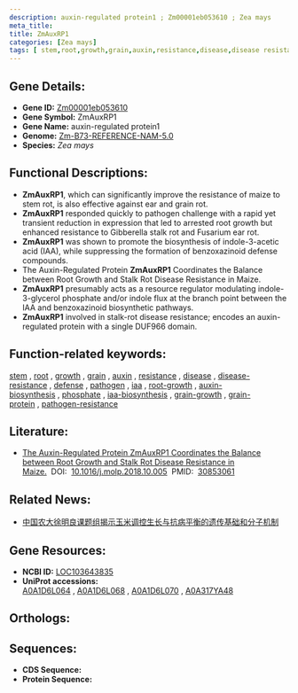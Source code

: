 ```yaml
---
description: auxin-regulated protein1 ; Zm00001eb053610 ; Zea mays
meta_title:
title: ZmAuxRP1
categories: [Zea mays]
tags: [ stem,root,growth,grain,auxin,resistance,disease,disease resistance,defense,pathogen,iaa,root growth,auxin biosynthesis,phosphate,iaa biosynthesis,grain growth,grain protein,pathogen resistance ]
---
```


## Gene Details:
- **Gene ID:**	[Zm00001eb053610](https://www.maizegdb.org/gene_center/gene/Zm00001eb053610)
- **Gene Symbol:** ZmAuxRP1
- **Gene Name:** auxin-regulated protein1
- **Genome:** [Zm-B73-REFERENCE-NAM-5.0](https://www.maizegdb.org/genome/assembly/Zm-B73-REFERENCE-NAM-5.0)
- **Species:** *Zea mays*

## Functional Descriptions:
   - **ZmAuxRP1**, which can significantly improve the resistance of maize to stem rot, is also effective against ear and grain rot.
   - **ZmAuxRP1** responded quickly to pathogen challenge with a rapid yet transient reduction in expression that led to arrested root growth but enhanced resistance to Gibberella stalk rot and Fusarium ear rot.
   - **ZmAuxRP1** was shown to promote the biosynthesis of indole-3-acetic acid (IAA), while suppressing the formation of benzoxazinoid defense compounds.
   - The Auxin-Regulated Protein **ZmAuxRP1** Coordinates the Balance between Root Growth and Stalk Rot Disease Resistance in Maize.
   - **ZmAuxRP1** presumably acts as a resource regulator modulating indole-3-glycerol phosphate and/or indole flux at the branch point between the IAA and benzoxazinoid biosynthetic pathways. 
   - **ZmAuxRP1** involved in stalk-rot disease resistance; encodes an auxin-regulated protein with a single DUF966 domain.

## Function-related keywords:
[stem](/tags/stem/)&nbsp;,&nbsp;[root](/tags/root/)&nbsp;,&nbsp;[growth](/tags/growth/)&nbsp;,&nbsp;[grain](/tags/grain/)&nbsp;,&nbsp;[auxin](/tags/auxin/)&nbsp;,&nbsp;[resistance](/tags/resistance/)&nbsp;,&nbsp;[disease](/tags/disease/)&nbsp;,&nbsp;[disease-resistance](/tags/disease-resistance/)&nbsp;,&nbsp;[defense](/tags/defense/)&nbsp;,&nbsp;[pathogen](/tags/pathogen/)&nbsp;,&nbsp;[iaa](/tags/iaa/)&nbsp;,&nbsp;[root-growth](/tags/root-growth/)&nbsp;,&nbsp;[auxin-biosynthesis](/tags/auxin-biosynthesis/)&nbsp;,&nbsp;[phosphate](/tags/phosphate/)&nbsp;,&nbsp;[iaa-biosynthesis](/tags/iaa-biosynthesis/)&nbsp;,&nbsp;[grain-growth](/tags/grain-growth/)&nbsp;,&nbsp;[grain-protein](/tags/grain-protein/)&nbsp;,&nbsp;[pathogen-resistance](/tags/pathogen-resistance/)

## Literature:
   - [The Auxin-Regulated Protein ZmAuxRP1 Coordinates the Balance between Root Growth and Stalk Rot Disease Resistance in Maize.]( https://www.sciencedirect.com/science/article/pii/S1674205218303101?via%3Dihub)&nbsp;&nbsp;DOI:&nbsp;&nbsp;[10.1016/j.molp.2018.10.005](https://www.sciencedirect.com/science/article/pii/S1674205218303101?via%3Dihub)&nbsp;&nbsp;PMID:&nbsp;&nbsp;[30853061](https://pubmed.ncbi.nlm.nih.gov/30853061/)

## Related News:
   - [中国农大徐明良课题组揭示玉米调控生长与抗病平衡的遗传基础和分子机制](https://mp.weixin.qq.com/s?__biz=MzU3ODY3MDM0NA==&mid=2247488373&idx=1&sn=34eedc2100d36e41d6f12c3841338804&chksm=fd708912ca070004469fbe8bedaedf77cf5ea6f3811974be6e5adcf469dcb229b8b29410b766&scene=27#wechat_redirect)

## Gene Resources:
- **NCBI ID:**  [LOC103643835](https://www.ncbi.nlm.nih.gov/gene/?term=LOC103643835)
- **UniProt accessions:** [A0A1D6L064](https://www.uniprot.org/uniprotkb/A0A1D6L064/entry)&nbsp;,&nbsp;[A0A1D6L068](https://www.uniprot.org/uniprotkb/A0A1D6L068/entry)&nbsp;,&nbsp;[A0A1D6L070](https://www.uniprot.org/uniprotkb/A0A1D6L070/entry)&nbsp;,&nbsp;[A0A317YA48](https://www.uniprot.org/uniprotkb/A0A317YA48/entry)

## Orthologs:

## Sequences:
- **CDS Sequence:**
- **Protein Sequence:**
